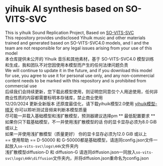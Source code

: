 # yihuik AI synthesis based on SO-VITS-SVC
This is yihuik Sound Replication Project, Based on <a href="https://github.com/svc-develop-team/so-vits-svc">SO-VITS-SVC</a> <br>
This repository provides undisclosed Yihuik music and other materials trained and generated based on SO-VITS-SVC4.0 models, and I and the team are not responsible for any legal issues arising from your use of this model <br>
本仓库提供未公开的 Yihuik 音乐和其他素材，基于 SO-VITS-SVC4.0 模型训练和生成，我和团队不对您因使用本模型而产生的任何法律问题负责 <br>
We will continue to update it in the future, and if you download this model for use, you agree to use it for personal use only, and any non-commercial content needs to be marked with this repository and is prohibited from commercial use <br>
后续我们会持续更新，您下载此模型使用，则证明您同意仅个人用途使用，任何非商业性质的内容都需要标明本存储库，禁止商业使用 <br>
12/20/2024 更新全新版本 还原度最佳化，请下载yihuik模型2.0使用 <a href="https://drive.xmlans.com/s/QoIq">yihuik模型-晴天</a> 你可以聆听测试音频来判断本模型质量 <br>
尽可能一并载入基础模型和浅扩散模型，预测器建议选择pm
** 最低配置要求 **
如果你只下载基础模型，不一并使用浅扩散模型的话 你的显卡显存必须为8.0 GiB 或以上 <br>
如果一并使用浅扩散模型（质量更好） 你的显卡显存必须为12.0 GiB 或以上 <br>
== 使用帮助 ==
D-50000 和 G-50000都是基础模型，请连同config.json文件一起放入<code>so-vits-svc\logs\44k</code>文件夹内 <br>
浅扩散模型diffusion-D 和 diffusion-G 请连同diffusion.json一同放入<code>so-vits-svc\logs\44k\diffusion</code>文件夹内，并将diffusion.json重命名为config.json <br>
